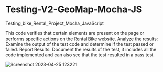 # Testing-V2-GeoMap-Mocha-JS
Testing_bike_Rental_Project_Mocha_JavaScript 

This code verifies that certain elements are present on the page or performs specific actions on the Rental Bike website.
Analyze the results: Examine the output of the test code and determine if the test passed or failed.
Report Results: Document the results of the test, it includes all the code implemented and  can also see that the test resulted in a pass test.

![Screenshot 2023-04-25 123221](https://user-images.githubusercontent.com/114578666/235265960-25f1ce42-c050-4f24-b738-cfc728eaacff.png)

